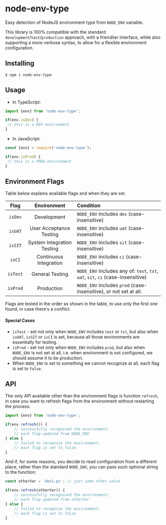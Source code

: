 # node-env-type

Easy detection of NodeJS environment type from `NODE_ENV` variable.

This library is 100% compatible with the standard `development`/`test`/`production` approach,
with a friendlier interface, while also supporting a more verbose syntax, to allow for
a flexible environment configuration.

## Installing

```
$ npm i node-env-type
```

## Usage

* In TypeScript:

```ts
import {env} from 'node-env-type';

if(env.isDev) {
 // this is a DEV environment
}
```

* In JavaScript:

```ts
const {env} = require('node-env-type');

if(env.isProd) {
 // this is a PROD environment
}
```

## Environment Flags

Table below explains available flags and when they are set.

| Flag     |      Environment           |  Condition |
|:--------:|:--------------------------:|:-----------|
| `isDev`  | Development                | `NODE_ENV` includes `dev` (case-insensitive) |
| `isUAT`  | User Acceptance Testing    | `NODE_ENV` includes `uat` (case-insensitive) |
| `isSIT`  | System Integration Testing | `NODE_ENV` includes `sit` (case-insensitive) |
| `isCI`   | Continuous Integration     | `NODE_ENV` includes `ci` (case-insensitive)  |
| `isTest` | General Testing            | `NODE_ENV` includes any of: `test`, `tst`, `uat`, `sit`, `ci` (case-insensitive)|
| `isProd` | Production                 | `NODE_ENV` includes `prod` (case-insensitive), or not set at all. |

Flags are tested in the order as shown in the table, to use only the first one found, in case there's a conflict.

#### Special Cases

* `isTest` - set not only when `NODE_ENV` includes `test` or `tst`, but also when `isUAT`, `isSIT` or `isCI`
  is set, because all those environments are essentially for testing.
* `isProd` - set not only when `NODE_ENV` includes `prod`, but also when `NODE_ENV` is not set at all,
  i.e. when environment is not configured, we should assume it to be production.
* When `NODE_ENV` is set to something we cannot recognize at all, each flag is set to `false`.    

## API

The only API available other than the environment flags is function `refresh`, in case you want
to refresh flags from the environment without restarting the process.

```ts
import {env} from 'node-env-type';

if(env.refresh()) {
    // successfully recognized the environment;
    // each flag updated from NODE_ENV
} else {
    // failed to recognize the environment;
    // each flag is set to false
} 
```

And if, for some reasons, you decide to read configuration from a different place, rather than
the standard `NODE_ENV`, you can pass such optional string to the function:

```ts
const otherVar = 'dev1.pc'; // just some other value

if(env.refresh(otherVar)) {
    // successfully recognized the environment;
    // each flag updated from otherVar
} else {
    // failed to recognize the environment;
    // each flag is set to false
} 
```
